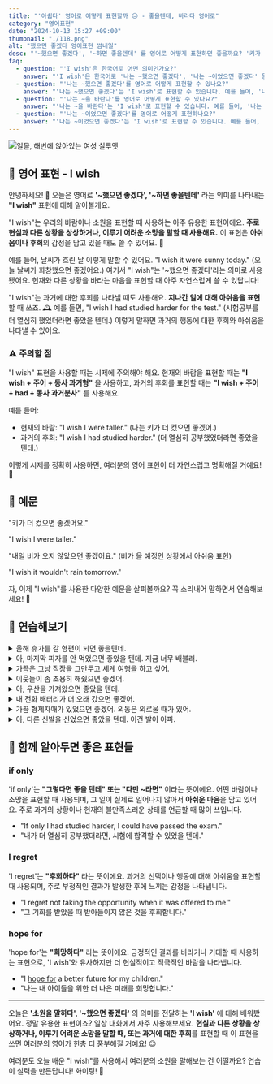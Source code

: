 ```yaml
---
title: "'아쉽다' 영어로 어떻게 표현할까 😔 - 좋을텐데, 바라다 영어로"
category: "영어표현"
date: "2024-10-13 15:27 +09:00"
thumbnail: "./118.png"
alt: "했으면 좋겠다 영어표현 썸네일"
desc: "'~했으면 좋겠다', '~하면 좋을텐데' 를 영어로 어떻게 표현하면 좋을까요? '키가 더 컸으면 좋겠어요.', '내일 비가 오지 않았으면 좋겠어요.' 등을 영어로 표현하는 법을 배워봅시다. 다양한 예문을 통해서 연습하고 본인의 표현으로 만들어 보세요."
faq:
  - question: "'I wish'은 한국어로 어떤 의미인가요?"
    answer: "'I wish'은 한국어로 '나는 ~했으면 좋겠다', '나는 ~이었으면 좋겠다' 등으로 번역될 수 있습니다. 주로 현재의 상황이나 과거의 일을 아쉬워하거나 바라는 마음을 표현할 때 사용합니다."
  - question: "'나는 ~했으면 좋겠다'를 영어로 어떻게 표현할 수 있나요?"
    answer: "'나는 ~했으면 좋겠다'는 'I wish'로 표현할 수 있습니다. 예를 들어, '나는 더 많은 시간을 가졌으면 좋겠다'는 'I wish I had more time'으로 말할 수 있습니다."
  - question: "'나는 ~을 바란다'를 영어로 어떻게 표현할 수 있나요?"
    answer: "'나는 ~을 바란다'는 'I wish'로 표현할 수 있습니다. 예를 들어, '나는 그가 나와 함께 왔으면 좋겠다'는 'I wish he would come with me'로 말할 수 있습니다."
  - question: "'나는 ~이었으면 좋겠다'를 영어로 어떻게 표현하나요?"
    answer: "'나는 ~이었으면 좋겠다'는 'I wish'로 표현할 수 있습니다. 예를 들어, '나는 여행 중이었으면 좋겠다'는 'I wish I were traveling'으로 표현할 수 있습니다."
---
```


![일몰, 해변에 앉아있는 여성 실루엣](./118-1.jpg)

## 🌟 영어 표현 - I wish

안녕하세요! 👋 오늘은 영어로 **'~했으면 좋겠다', '~하면 좋을텐데'** 라는 의미를 나타내는 **"I wish"** 표현에 대해 알아볼게요.

"I wish"는 우리의 바람이나 소원을 표현할 때 사용하는 아주 유용한 표현이에요. **주로 현실과 다른 상황을 상상하거나, 이루기 어려운 소망을 말할 때 사용해요.** 이 표현은 **아쉬움이나 후회**의 감정을 담고 있을 때도 쓸 수 있어요. 🌠

예를 들어, 날씨가 흐린 날 이렇게 말할 수 있어요. "I wish it were sunny today." (오늘 날씨가 화창했으면 좋겠어요.) 여기서 "I wish"는 '~했으면 좋겠다'라는 의미로 사용됐어요. 현재와 다른 상황을 바라는 마음을 표현할 때 아주 자연스럽게 쓸 수 있답니다!

"I wish"는 과거에 대한 후회를 나타낼 때도 사용해요. **지나간 일에 대해 아쉬움을 표현**할 때 쓰죠. 🕰️ 예를 들면, "I wish I had studied harder for the test." (시험공부를 더 열심히 했었더라면 좋았을 텐데.) 이렇게 말하면 과거의 행동에 대한 후회와 아쉬움을 나타낼 수 있어요.

<script async src="https://pagead2.googlesyndication.com/pagead/js/adsbygoogle.js?client=ca-pub-1465612013356152"
     crossorigin="anonymous"></script>
<!-- engple-horizontal-ad -->

<ins class="adsbygoogle"
     style="display:block"
     data-ad-client="ca-pub-1465612013356152"
     data-ad-slot="2106896038"
     data-ad-format="auto"
     data-full-width-responsive="true"></ins>

<script>
     (adsbygoogle = window.adsbygoogle || []).push({});
</script>

### ⚠️ 주의할 점

"I wish" 표현을 사용할 때는 시제에 주의해야 해요. 현재의 바람을 표현할 때는 **"I wish + 주어 + 동사 과거형"** 을 사용하고, 과거의 후회를 표현할 때는 **"I wish + 주어 + had + 동사 과거분사"** 를 사용해요.

예를 들어:

- 현재의 바람: "I wish I were taller." (나는 키가 더 컸으면 좋겠어.)
- 과거의 후회: "I wish I had studied harder." (더 열심히 공부했었더라면 좋았을 텐데.)

이렇게 시제를 정확히 사용하면, 여러분의 영어 표현이 더 자연스럽고 명확해질 거예요! 🌟

## 📖 예문

"키가 더 컸으면 좋겠어요."

"I wish I were taller."

"내일 비가 오지 않았으면 좋겠어요." (비가 올 예정인 상황에서 아쉬움 표현)

"I wish it wouldn't rain tomorrow."

자, 이제 "I wish"를 사용한 다양한 예문을 살펴볼까요? 꼭 소리내어 말하면서 연습해보세요! 🚀

## 💬 연습해보기

<details>
<summary>올해 휴가를 갈 형편이 되면 좋을텐데.</summary>
<span>I wish we could afford a vacation this year.</span>
</details>

<details>
<summary>아, 마지막 피자를 안 먹었으면 좋았을 텐데. 지금 너무 배불러.</summary>
<span>Ugh, I wish I hadn't eaten that last slice of pizza. I'm so full now.</span>
</details>

<details>
<summary>가끔은 그냥 직장을 그만두고 세계 여행을 하고 싶어.</summary>
<span>Sometimes I wish I could just quit my job and travel the world.</span>
</details>

<details>
<summary>이웃들이 좀 조용히 해줬으면 좋겠어.</summary>
<span>I wish my neighbors would keep it down.</span>
</details>

<details>
<summary>아, 우산을 가져왔으면 좋았을 텐데.</summary>
<span>Gosh, I wish I'd brought an umbrella.</span>
</details>

<details>
<summary>내 전화 배터리가 더 오래 갔으면 좋겠어.</summary>
<span>I wish my phone battery would last longer.</span>
</details>

<details>
<summary>가끔 형제자매가 있었으면 좋겠어. 외동은 외로울 때가 있어.</summary>
<span>Sometimes I wish I had a sibling. Being an only child can get lonely.</span>
</details>

<details>
<summary>아, 다른 신발을 신었으면 좋았을 텐데. 이건 발이 아파.</summary>
<span>Man, I wish I'd worn different shoes. These are killing my feet.</span>
</details>

## 🤝 함께 알아두면 좋은 표현들

### if only

'if only'는 **"그렇다면 좋을 텐데" 또는 "다만 ~라면"** 이라는 뜻이에요. 어떤 바람이나 소망을 표현할 때 사용되며, 그 일이 실제로 일어나지 않아서 **아쉬운 마음**을 담고 있어요. 주로 과거의 상황이나 현재의 불만족스러운 상태를 언급할 때 많이 쓰입니다.

- "If only I had studied harder, I could have passed the exam."
- "내가 더 열심히 공부했더라면, 시험에 합격할 수 있었을 텐데."

### I regret

'I regret'는 **"후회하다"** 라는 뜻이에요. 과거의 선택이나 행동에 대해 아쉬움을 표현할 때 사용되며, 주로 부정적인 결과가 발생한 후에 느끼는 감정을 나타냅니다.

- "I regret not taking the opportunity when it was offered to me."
- "그 기회를 받았을 때 받아들이지 않은 것을 후회합니다."

### hope for

'hope for'는 **"희망하다"** 라는 뜻이에요. 긍정적인 결과를 바라거나 기대할 때 사용하는 표현으로, 'I wish'와 유사하지만 더 현실적이고 적극적인 바람을 나타냅니다.

- "I [hope for](/blog/성공하면-좋겠어-영어표현/) a better future for my children."
- "나는 내 아이들을 위한 더 나은 미래를 희망합니다."

---

오늘은 **'소원을 말하다', '~했으면 좋겠다'** 의 의미를 전달하는 **'I wish'** 에 대해 배워봤어요. 정말 유용한 표현이죠? 일상 대화에서 자주 사용해보세요. **현실과 다른 상황을 상상하거나, 이루기 어려운 소망을 말할 때, 또는 과거에 대한 후회**를 표현할 때 이 표현을 쓰면 여러분의 영어가 한층 더 풍부해질 거예요! 😉

여러분도 오늘 배운 "I wish"를 사용해서 여러분의 소원을 말해보는 건 어떨까요? 연습이 실력을 만든답니다! 화이팅! 💪
